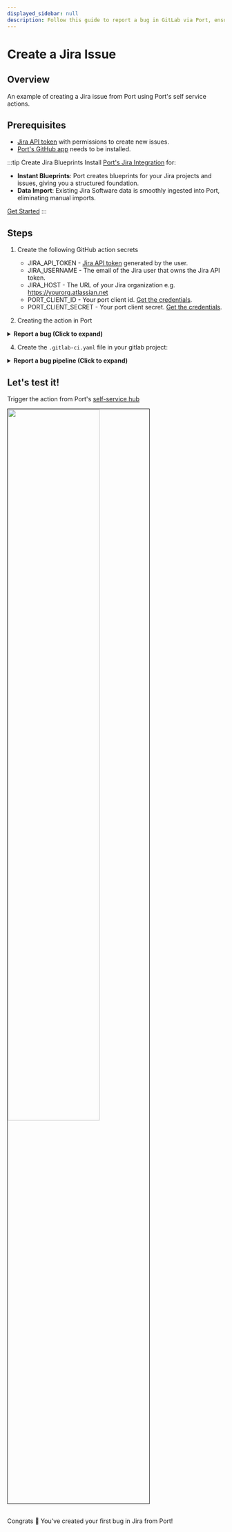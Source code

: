 ```yaml
---
displayed_sidebar: null
description: Follow this guide to report a bug in GitLab via Port, ensuring effective issue tracking and timely resolution.
---
```


# Create a Jira Issue

## Overview

An example of creating a Jira issue from Port using Port's self service actions.

## Prerequisites

- [Jira API token](https://support.atlassian.com/atlassian-account/docs/manage-api-tokens-for-your-atlassian-account/) with permissions to create new issues.
- [Port's GitHub app](https://github.com/apps/getport-io) needs to be installed.

:::tip Create Jira Blueprints
Install [Port's Jira Integration](https://docs.port.io/build-your-software-catalog/sync-data-to-catalog/project-management/jira) for:

- **Instant Blueprints**: Port creates blueprints for your Jira projects and issues, giving you a structured foundation.
- **Data Import**: Existing Jira Software data is smoothly ingested into Port, eliminating manual imports.

[Get Started](https://docs.port.io/build-your-software-catalog/sync-data-to-catalog/project-management/jira/#installation) 
:::

## Steps

1. Create the following GitHub action secrets
    - JIRA_API_TOKEN - [Jira API token](https://support.atlassian.com/atlassian-account/docs/manage-api-tokens-for-your-atlassian-account) generated by the user.
    - JIRA_USERNAME - The email of the Jira user that owns the Jira API token.
    - JIRA_HOST - The URL of your Jira organization e.g. https://yourorg.atlassian.net
    - PORT_CLIENT_ID - Your port client id. [Get the credentials](https://docs.port.io/build-your-software-catalog/sync-data-to-catalog/api/#find-your-port-credentials).
    - PORT_CLIENT_SECRET - Your port client secret. [Get the credentials](https://docs.port.io/build-your-software-catalog/sync-data-to-catalog/api/#find-your-port-credentials).


3. Creating the action in Port

<details>
<summary><b>Report a bug (Click to expand)</b></summary>

```json showLineNumbers
{
  "identifier": "jiraIssue_report_a_bug",
  "title": "Report a bug",
  "icon": "Jira",
  "description": "Report a bug in Port to our product team.",
  "trigger": {
    "type": "self-service",
    "operation": "CREATE",
    "userInputs": {
      "properties": {
        "description": {
          "icon": "DefaultProperty",
          "title": "Description",
          "type": "string"
        },
        "short_title": {
          "icon": "DefaultProperty",
          "title": "Short title",
          "type": "string"
        },
        "issue_type": {
          "icon": "DefaultProperty",
          "title": "Issue Type",
          "type": "string",
          "default": "Task",
          "enum": [
            "Task",
            "Bug",
            "Story"
          ],
          "enumColors": {
            "Task": "lightGray",
            "Bug": "lightGray",
            "Story": "lightGray"
          }
        },
        "project": {
          "type": "string",
          "title": "Project",
          "blueprint": "jiraProject",
          "format": "entity"
        }
      },
      "required": [
        "short_title",
        "description",
        "issue_type",
        "project"
      ],
      "order": [
        "project",
        "short_title",
        "description",
        "issue_type"
      ]
    },
    "blueprintIdentifier": "jiraIssue"
  },
  "invocationMethod": {
    "type": "WEBHOOK",
    "url": "https://gitlab.com/api/v4/projects/<PROJECT_ID>/ref/main/trigger/pipeline?token=<PIPELINE_TRIGGER_TOKEN>",
    "agent": false,
    "synchronized": false,
    "method": "POST",
    "body": {
      "action": "{{ .action.identifier[(\"jiraIssue_\" | length):] }}",
      "resourceType": "run",
      "status": "TRIGGERED",
      "trigger": "{{ .trigger | {by, origin, at} }}",
      "context": {
        "entity": "{{.entity.identifier}}",
        "blueprint": "{{.action.blueprint}}",
        "runId": "{{.run.id}}"
      },
      "payload": {
        "entity": "{{ (if .entity == {} then null else .entity end) }}",
        "action": {
          "invocationMethod": {
            "type": "WEBHOOK",
            "url": "https://gitlab.com/api/v4/projects/<PROJECT_ID>/ref/main/trigger/pipeline?token=<PIPELINE_TRIGGER_TOKEN>",
            "agent": false,
            "synchronized": false,
            "method": "POST"
          },
          "trigger": "{{.trigger.operation}}"
        },
        "properties": {
          "{{if (.inputs | has(\"description\")) then \"description\" else null end}}": "{{.inputs.\"description\"}}",
          "{{if (.inputs | has(\"short_title\")) then \"short_title\" else null end}}": "{{.inputs.\"short_title\"}}",
          "{{if (.inputs | has(\"issue_type\")) then \"issue_type\" else null end}}": "{{.inputs.\"issue_type\"}}",
          "{{if (.inputs | has(\"project\")) then \"project\" else null end}}": "{{.inputs.\"project\" | if type == \"array\" then map(.identifier) else .identifier end}}"
        },
        "censoredProperties": "{{.action.encryptedProperties}}"
      }
    }
  },
  "requiredApproval": false
}
```

</details>

4. Create the `.gitlab-ci.yaml` file in your gitlab project:

<details>
<summary><b>Report a bug pipeline (Click to expand)</b></summary>

```yaml showLineNumbers
stages:
  - prerequisites
  - deploy
  - port-update

image: alpine:latest

variables:
  JIRA_USERNAME: ${JIRA_USERNAME}
  JIRA_API_TOKEN : ${JIRA_API_TOKEN}
  JIRA_HOST: ${JIRA_HOST}
  PORT_CLIENT_ID: ${PORT_CLIENT_ID}
  PORT_CLIENT_SECRET: ${PORT_CLIENT_SECRET}


fetch-port-access-token:
  stage: prerequisites
  except:
    - pushes
  before_script:
    - apk update
    - apk add --upgrade curl jq -q
  script:
    - |
      echo "Getting access token from Port API"
      accessToken=$(curl -X POST \
        -H 'Content-Type: application/json' \
        -d '{"clientId": "'"$PORT_CLIENT_ID"'", "clientSecret": "'"$PORT_CLIENT_SECRET"'"}' \
        -s 'https://api.getport.io/v1/auth/access_token' | jq -r '.accessToken')
  
      echo "ACCESS_TOKEN=$accessToken" >> data.env
      runId=$(cat $TRIGGER_PAYLOAD | jq -r '.context.runId')

      curl -X POST \
        -H 'Content-Type: application/json' \
        -H "Authorization: Bearer $accessToken" \
        -d '{"message":"🏃‍♂️ Starting action to create a jira issue"}' \
        "https://api.getport.io/v1/actions/runs/$runId/logs"
      curl -X PATCH \
        -H 'Content-Type: application/json' \
        -H "Authorization: Bearer $accessToken" \
        -d '{"link":"'"$CI_PIPELINE_URL"'"}' \
        "https://api.getport.io/v1/actions/runs/$runId"
  artifacts:
    reports:
      dotenv: data.env

create-jira-issue:
  stage: deploy
  needs:
    - job: fetch-port-access-token
      artifacts: true
  except:
    - pushes
  before_script:
    - apk update
    - apk add --upgrade curl jq -q
  script:
    - |
      echo "Creating Jira Issue"
      ISSUE_SUMMARY=$(cat $TRIGGER_PAYLOAD | jq -r '.payload.properties.short_title')
      ISSUE_DESCRIPTION=$(cat $TRIGGER_PAYLOAD | jq -r '.payload.properties.description')
      ISSUE_TYPE=$(cat $TRIGGER_PAYLOAD | jq -r '.payload.properties.issue_type')
      JIRA_PROJECT_KEY=$(cat $TRIGGER_PAYLOAD | jq -r '.payload.properties.project')

      issueJson='{
        "fields": {
            "project": {
              "key": "'"$JIRA_PROJECT_KEY"'"
            },
            "summary": "'"$ISSUE_SUMMARY"'",
            "description": "'"$ISSUE_DESCRIPTION"'",
            "issuetype": {
              "name": "'"$ISSUE_TYPE"'"
            }
        }
      }'

      echo "$issueJson"

      response=$(curl -u $JIRA_USERNAME:$JIRA_API_TOKEN -X POST -H "Content-Type: application/json" \
        --data "$issueJson" \
        "$JIRA_HOST/rest/api/2/issue/")

      echo "$response"

      id=$(echo "$response" | jq -r '.id')
      key=$(echo "$response" | jq -r '.key')
      self=$(echo "$response" | jq -r '.self')

      echo "ISSUE_ID=$id" >> data.env
      echo "ISSUE_KEY=$key" >> data.env
      echo "ISSUE_URL=$self" >> data.env

      echo "Created issue with ID: $id, Key: $key, Self: $self"
  artifacts:
    reports:
      dotenv: data.env


create-port-entity:
  stage: port-update
  needs:
    - job: create-jira-issue
      artifacts: true
  except:
    - pushes
  before_script:
    - apk update
    - apk add --upgrade curl jq -q
  script:
    - |
      echo "Creating Port entity to match new Jira ticket"
      accessToken=$(curl -X POST \
        -H 'Content-Type: application/json' \
        -d '{"clientId": "'"$PORT_CLIENT_ID"'", "clientSecret": "'"$PORT_CLIENT_SECRET"'"}' \
        -s 'https://api.getport.io/v1/auth/access_token' | jq -r '.accessToken')

      INSTANCE_ID=$(cat $TRIGGER_PAYLOAD | jq -r '.context.entity')
      BLUEPRINT=$(cat $TRIGGER_PAYLOAD | jq -r '.context.blueprint')
      runId=$(cat $TRIGGER_PAYLOAD | jq -r '.context.runId')

      ISSUE_SUMMARY=$(cat $TRIGGER_PAYLOAD | jq -r '.payload.properties.short_title')
      ISSUE_DESCRIPTION=$(cat $TRIGGER_PAYLOAD | jq -r '.payload.properties.description')
      ISSUE_TYPE=$(cat $TRIGGER_PAYLOAD | jq -r '.payload.properties.issue_type')
      JIRA_PROJECT_KEY=$(cat $TRIGGER_PAYLOAD | jq -r '.payload.properties.project')

      curl -X POST \
          -H 'Content-Type: application/json' \
          -H "Authorization: Bearer $accessToken" \
          -d '{"statusLabel": "Creating Entity", "message":"🚀 Creating the Jira ticket entity in Port!"}' \
          "https://api.getport.io/v1/actions/runs/$runId/logs"

      log='{
         "identifier": "'"$ISSUE_KEY"'",
         "title": "'"$ISSUE_SUMMARY"'",
         "blueprint": "'"$BLUEPRINT"'",
         "properties": {
            "description": "'"$ISSUE_DESCRIPTION"'",
            "issueType": "'"$ISSUE_TYPE"'",
            "url": "'"$ISSUE_URL"'"
          },
          "relations": {
            "project": "'"$JIRA_PROJECT_KEY"'"
          }
        }'

      echo "$log"

      curl --location --request POST "https://api.getport.io/v1/blueprints/$BLUEPRINT/entities?create_missing_related_entities=false&run_id=$runId" \
        -H "Authorization: Bearer $accessToken" \
        -H "Content-Type: application/json" \
        -d "$log" 



update-run-status:
  stage: port-update
  needs:
    - job: create-port-entity
      artifacts: true
  except:
    - pushes
  before_script:
    - apk update
    - apk add --upgrade curl jq -q
  script:
    - |
      echo "Updating Port action run status and final logs"
      accessToken=$(curl -X POST \
        -H 'Content-Type: application/json' \
        -d '{"clientId": "'"$PORT_CLIENT_ID"'", "clientSecret": "'"$PORT_CLIENT_SECRET"'"}' \
        -s 'https://api.getport.io/v1/auth/access_token' | jq -r '.accessToken')
      runId=$(cat $TRIGGER_PAYLOAD | jq -r '.context.runId')

      curl -X POST \
        -H 'Content-Type: application/json' \
        -H "Authorization: Bearer $accessToken" \
        -d '{"terminationStatus":"SUCCESS", "message":"✅ Created new Jira 🔗 Issue!"}' \
        "https://api.getport.io/v1/actions/runs/$runId/logs"

```

</details>

## Let's test it!

Trigger the action from Port's [self-service hub](https://app.getport.io/self-serve)

<img src="/img/self-service-actions/setup-backend/gitlab-pipeline/jiraGitlab.png" width="65%" border="1px" />

<br />
<br />

Congrats 🎉 You've created your first bug in Jira from Port!
